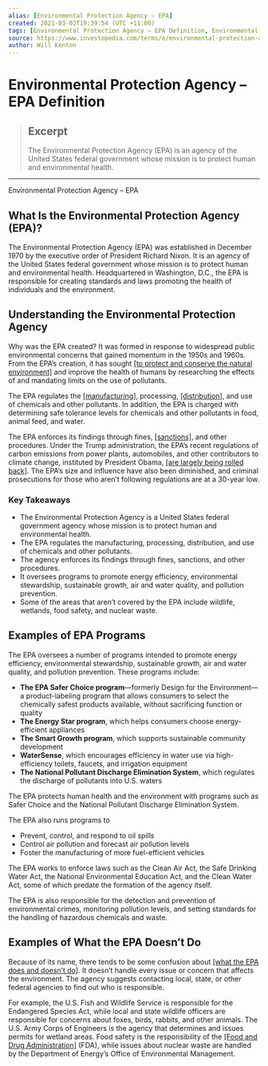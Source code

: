 ```yaml
---
alias: [Environmental Protection Agency – EPA]
created: 2021-03-02T19:39:54 (UTC +11:00)
tags: [Environmental Protection Agency – EPA Definition, Environmental Protection Agency – EPA]
source: https://www.investopedia.com/terms/e/environmental-protection-agency.asp
author: Will Kenton
---
```


# Environmental Protection Agency – EPA Definition

> ## Excerpt
> The Environmental Protection Agency (EPA) is an agency of the United States federal government whose mission is to protect human and environmental health.

---

Environmental Protection Agency – EPA
## What Is the Environmental Protection Agency (EPA)?

The Environmental Protection Agency (EPA) was established in December 1970 by the executive order of President Richard Nixon. It is an agency of the United States federal government whose mission is to protect human and environmental health. Headquartered in Washington, D.C., the EPA is responsible for creating standards and laws promoting the health of individuals and the environment.

## Understanding the Environmental Protection Agency

Why was the EPA created? It was formed in response to widespread public environmental concerns that gained momentum in the 1950s and 1960s. From the EPA’s creation, it has sought [[to protect and conserve the natural environment]](https://www.investopedia.com/ask/answers/021815/how-does-government-regulation-impact-metals-and-mining-sector.asp) and improve the health of humans by researching the effects of and mandating limits on the use of pollutants.

The EPA regulates the [[manufacturing]](https://www.investopedia.com/terms/m/manufacturing.asp), processing, [[distribution]](https://www.investopedia.com/terms/d/distribution.asp), and use of chemicals and other pollutants. In addition, the EPA is charged with determining safe tolerance levels for chemicals and other pollutants in food, animal feed, and water.

The EPA enforces its findings through fines, [[sanctions]](https://www.investopedia.com/articles/economics/10/economic-sanctions.asp), and other procedures. Under the Trump administration, the EPA’s recent regulations of carbon emissions from power plants, automobiles, and other contributors to climate change, instituted by President Obama, [[are largely being rolled back]](https://www.investopedia.com/news/automakers-score-win-fuelefficiency-rules/). The EPA’s size and influence have also been diminished, and criminal prosecutions for those who aren’t following regulations are at a 30-year low.

### Key Takeaways

-   The Environmental Protection Agency is a United States federal government agency whose mission is to protect human and environmental health. 
-   The EPA regulates the manufacturing, processing, distribution, and use of chemicals and other pollutants.
-   The agency enforces its findings through fines, sanctions, and other procedures. 
-   It oversees programs to promote energy efficiency, environmental stewardship, sustainable growth, air and water quality, and pollution prevention. 
-   Some of the areas that aren’t covered by the EPA include wildlife, wetlands, food safety, and nuclear waste.

## Examples of EPA Programs

The EPA oversees a number of programs intended to promote energy efficiency, environmental stewardship, sustainable growth, air and water quality, and pollution prevention. These programs include:

-   **The EPA Safer Choice program**—formerly Design for the Environment—a product-labeling program that allows consumers to select the chemically safest products available, without sacrificing function or quality
-   **The Energy Star program**, which helps consumers choose energy-efficient appliances
-   **The Smart Growth program**, which supports sustainable community development
-   **WaterSense**, which encourages efficiency in water use via high-efficiency toilets, faucets, and irrigation equipment
-   **The National Pollutant Discharge Elimination System**, which regulates the discharge of pollutants into U.S. waters

The EPA protects human health and the environment with programs such as Safer Choice and the National Pollutant Discharge Elimination System.

The EPA also runs programs to

-   Prevent, control, and respond to oil spills
-   Control air pollution and forecast air pollution levels
-   Foster the manufacturing of more fuel-efficient vehicles

The EPA works to enforce laws such as the Clean Air Act, the Safe Drinking Water Act, the National Environmental Education Act, and the Clean Water Act, some of which predate the formation of the agency itself.

The EPA is also responsible for the detection and prevention of environmental crimes, monitoring pollution levels, and setting standards for the handling of hazardous chemicals and waste.

## Examples of What the EPA Doesn’t Do

Because of its name, there tends to be some confusion about [[what the EPA does and doesn’t do]](https://publicaccess.zendesk.com/hc/en-us/articles/212071687-Does-EPA-handle-all-environmental-concerns-). It doesn’t handle every issue or concern that affects the environment. The agency suggests contacting local, state, or other federal agencies to find out who is responsible.

For example, the U.S. Fish and Wildlife Service is responsible for the Endangered Species Act, while local and state wildlife officers are responsible for concerns about foxes, birds, rabbits, and other animals. The U.S. Army Corps of Engineers is the agency that determines and issues permits for wetland areas. Food safety is the responsibility of the [[Food and Drug Administration]](https://www.investopedia.com/terms/f/fda.asp) (FDA), while issues about nuclear waste are handled by the Department of Energy’s Office of Environmental Management.
